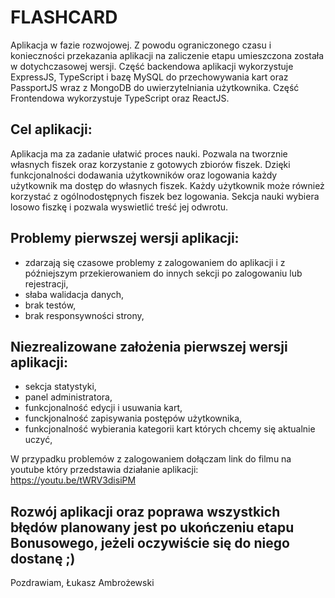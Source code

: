 # FLASHCARD

Aplikacja w fazie rozwojowej. Z powodu ograniczonego czasu i konieczności przekazania aplikacji na zaliczenie etapu umieszczona została w dotychczasowej wersji. Część backendowa aplikacji wykorzystuje ExpressJS, TypeScript i bazę MySQL do przechowywania kart oraz PassportJS wraz z MongoDB do uwierzytelniania użytkownika. Część Frontendowa wykorzystuje TypeScript oraz ReactJS. 

## Cel aplikacji:

Aplikacja ma za zadanie ułatwić proces nauki. Pozwala na tworznie własnych fiszek oraz korzystanie z gotowych zbiorów fiszek. Dzięki funkcjonalności dodawania użytkowników oraz logowania każdy użytkownik ma dostęp do własnych fiszek. Każdy użytkownik może również korzystać z ogólnodostępnych fiszek bez logowania. Sekcja nauki wybiera losowo fiszkę i pozwala wyswietlić treść jej odwrotu. 

## Problemy pierwszej wersji aplikacji:

- zdarzają się czasowe problemy z zalogowaniem do aplikacji i z późniejszym przekierowaniem do innych sekcji po zalogowaniu lub rejestracji,
- słaba walidacja danych,
- brak testów,
- brak responsywności strony,

## Niezrealizowane założenia pierwszej wersji aplikacji:

- sekcja statystyki, 
- panel administratora, 
- funkcjonalność edycji i usuwania kart, 
- funckjonalność zapisywania postępów użytkownika,
- funkcjonalność wybierania kategorii kart których chcemy się aktualnie uczyć,  

W przypadku problemów z zalogowaniem dołączam link do filmu na youtube który przedstawia działanie aplikacji: https://youtu.be/tWRV3disiPM

## Rozwój aplikacji oraz poprawa wszystkich błędów planowany jest po ukończeniu etapu Bonusowego, jeżeli oczywiście się do niego dostanę ;) 

Pozdrawiam,
Łukasz Ambrożewski
